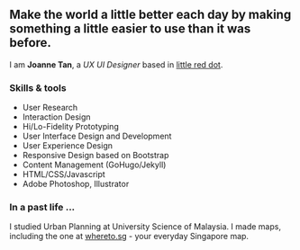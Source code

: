 ##  Make the world a little better each day by making something a little easier to use than it was before.

I am **Joanne Tan**, a _UX UI Designer_ based in [little red dot](https://en.wikipedia.org/wiki/Little_red_dot).


### Skills & tools

- User Research
- Interaction Design
- Hi/Lo-Fidelity Prototyping
- User Interface Design and Development
- User Experience Design
- Responsive Design based on Bootstrap
- Content Management (GoHugo/Jekyll)
- HTML/CSS/Javascript
- Adobe Photoshop, Illustrator


### In a past life ...

I studied Urban Planning at University Science of Malaysia. I made maps, including the one at [whereto.sg](http://whereto.sg) - your everyday Singapore map.

